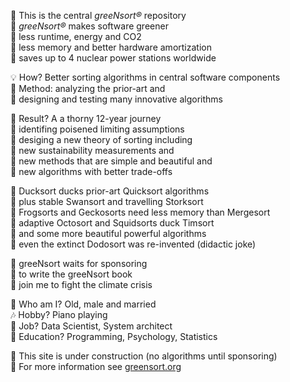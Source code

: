 
🏡 This is the central <i>greeNsort®</i> repository  
🌱 <i>greeNsort®</i> makes software greener  
🌿 less runtime, energy and CO2  
🌳 less memory and better hardware amortization      
🔋 saves up to 4 nuclear power stations worldwide 

💡 How? Better sorting algorithms in central software components  
🚂 Method: analyzing the prior-art and  
🚀 designing and testing many innovative algorithms  

🌵 Result? A a thorny 12-year journey  
🍄 identifing poisened limiting assumptions  
🌻 desiging a new theory of sorting including  
📐 new sustainability measurements and  
🎨 new methods that are simple and beautiful and    
🔧 new algorithms with better trade-offs  

🦆 Ducksort ducks prior-art Quicksort algorithms  
🦢 plus stable Swansort and travelling Storksort  
🦎 Frogsorts and Geckosorts need less memory than Mergesort  
🦑 adaptive Octosort and Squidsorts duck Timsort  
🦚 and some more beautiful powerful algorithms  
🦤 even the extinct Dodosort was re-invented (didactic joke)  

🚦 greeNsort waits for sponsoring  
📗 to write the greeNsort book  
🌋 join me to fight the climate crisis  

🎎 Who am I? Old, male and married   
🎶 Hobby? Piano playing  
🧬 Job? Data Scientist, System architect  
🍼 Education? Programming, Psychology, Statistics  

🚧 This site is under construction (no algorithms until sponsoring)  
🔭 For more information see <a href="www.greensort.org">greensort.org</a>  
